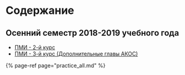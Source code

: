 # Содержание

## Осенний семестр 2018-2019 учебного года

* [ПМИ - 2-й курс](ami_79x_fall_2018.md)
* [ПМИ - 3-й курс \(Дополнительные главы АКОС\)](untitled.md)

{% page-ref page="practice\_all.md" %}



